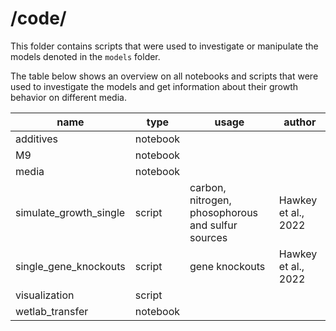 # /code/

This folder contains scripts that were used to investigate or manipulate the models denoted in the `models` folder.

The table below shows an overview on all notebooks and scripts that were used to investigate the models and get information about their growth behavior on different media.

**name** | **type** | **usage** | **author**
--- | --- | --- | ---
additives | notebook
M9 | notebook
media | notebook
simulate_growth_single | script | carbon, nitrogen, phosophorous and sulfur sources | Hawkey et al., 2022
single_gene_knockouts | script | gene knockouts | Hawkey et al., 2022
visualization | script
wetlab_transfer | notebook
